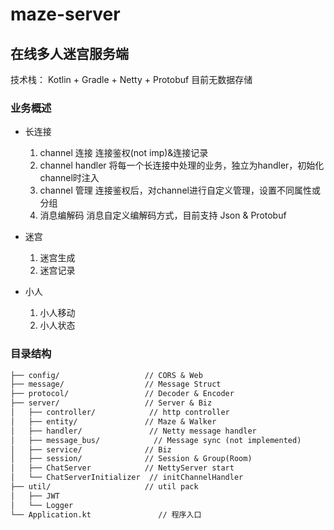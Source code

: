 # maze-server

## 在线多人迷宫服务端

技术栈：
Kotlin + Gradle + Netty + Protobuf
目前无数据存储

### 业务概述

* 长连接
    1. channel 连接
      连接鉴权(not imp)&连接记录
    2. channel handler 
      将每一个长连接中处理的业务，独立为handler，初始化channel时注入
    3. channel 管理
       连接鉴权后，对channel进行自定义管理，设置不同属性或分组
    4. 消息编解码
       消息自定义编解码方式，目前支持 Json & Protobuf
       

* 迷宫
    1. 迷宫生成
    2. 迷宫记录

* 小人
    1. 小人移动
    2. 小人状态

### 目录结构

```txt
├── config/                   // CORS & Web
├── message/                  // Message Struct
├── protocol/                 // Decoder & Encoder
├── server/                   // Server & Biz
│   ├── controller/            // http controller
│   ├── entity/               // Maze & Walker
│   ├── handler/               // Netty message handler
│   ├── message_bus/            // Message sync (not implemented)
│   ├── service/              // Biz
│   ├── session/              // Session & Group(Room) 
│   ├── ChatServer            // NettyServer start          
│   └── ChatServerInitializer  // initChannelHandler
├── util/                     // util pack
│   ├── JWT      
│   └── Logger
└── Application.kt               // 程序入口
```

